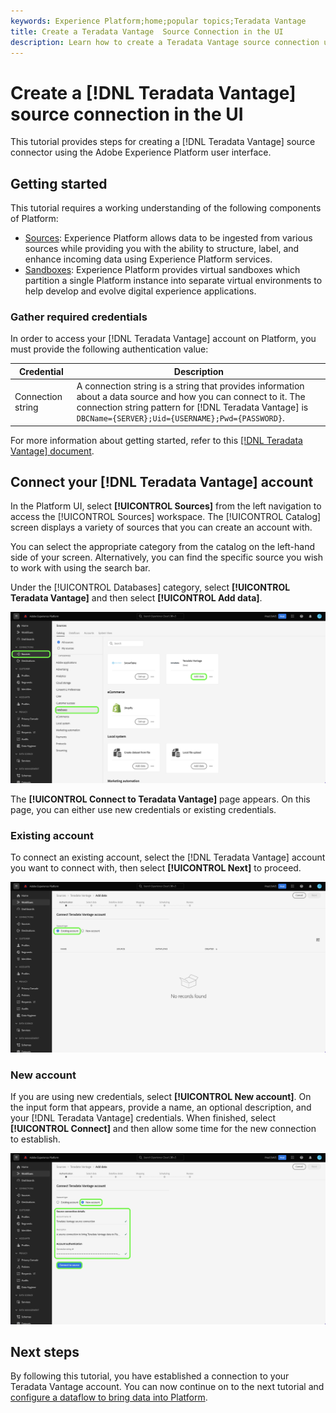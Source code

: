 ```yaml
---
keywords: Experience Platform;home;popular topics;Teradata Vantage
title: Create a Teradata Vantage  Source Connection in the UI
description: Learn how to create a Teradata Vantage source connection using the Adobe Experience Platform UI.
---
```

# Create a [!DNL Teradata Vantage] source connection in the UI

This tutorial provides steps for creating a [!DNL Teradata Vantage] source connector using the Adobe Experience Platform user interface.

## Getting started

This tutorial requires a working understanding of the following components of Platform:

* [Sources](../../../../home.md): Experience Platform allows data to be ingested from various sources while providing you with the ability to structure, label, and enhance incoming data using Experience Platform services.
* [Sandboxes](../../../../../sandboxes/home.md): Experience Platform provides virtual sandboxes which partition a single Platform instance into separate virtual environments to help develop and evolve digital experience applications.

### Gather required credentials

In order to access your [!DNL Teradata Vantage] account on Platform, you must provide the following authentication value:

| Credential | Description |
| ---------- | ----------- |
| Connection string | A connection string is a string that provides information about a data source and how you can connect to it. The connection string pattern for [!DNL Teradata Vantage] is `DBCName={SERVER};Uid={USERNAME};Pwd={PASSWORD}`. | 

For more information about getting started, refer to this [[!DNL Teradata Vantage] document](https://docs.teradata.com/r/Teradata-VantageTM-Advanced-SQL-Engine-Security-Administration/July-2021/Setting-Up-the-Administrative-Infrastructure/Controlling-Access-to-the-Operating-System/Working-with-OS-Level-Security-Options).

## Connect your [!DNL Teradata Vantage] account

In the Platform UI, select **[!UICONTROL Sources]** from the left navigation to access the [!UICONTROL Sources] workspace. The [!UICONTROL Catalog] screen displays a variety of sources that you can create an account with.

You can select the appropriate category from the catalog on the left-hand side of your screen. Alternatively, you can find the specific source you wish to work with using the search bar.

Under the [!UICONTROL Databases] category, select **[!UICONTROL Teradata Vantage]** and then select **[!UICONTROL Add data]**.

![](../../../../images/tutorials/create/teradata/catalog.png)

The **[!UICONTROL Connect to Teradata Vantage]** page appears. On this page, you can either use new credentials or existing credentials.

### Existing account

To connect an existing account, select the [!DNL Teradata Vantage] account you want to connect with, then select **[!UICONTROL Next]** to proceed.

![](../../../../images/tutorials/create/teradata/existing.png)

### New account

If you are using new credentials, select **[!UICONTROL New account]**. On the input form that appears, provide a name, an optional description, and your [!DNL Teradata Vantage] credentials. When finished, select **[!UICONTROL Connect]** and then allow some time for the new connection to establish.

![](../../../../images/tutorials/create/teradata/new.png)

## Next steps

By following this tutorial, you have established a connection to your Teradata Vantage account. You can now continue on to the next tutorial and [configure a dataflow to bring data into Platform](../../dataflow/databases.md).

